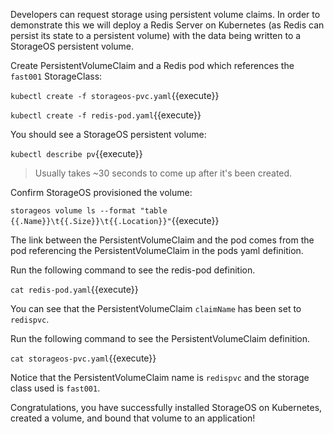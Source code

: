 Developers can request storage using persistent volume claims. In order to demonstrate this
we will deploy a Redis Server on Kubernetes (as Redis can persist its state to a persistent volume) with the data being written to a StorageOS persistent volume.

Create PersistentVolumeClaim and a Redis pod which references the `fast001` StorageClass:

`kubectl create -f storageos-pvc.yaml`{{execute}}

`kubectl create -f redis-pod.yaml`{{execute}}

You should see a StorageOS persistent volume:

`kubectl describe pv`{{execute}}

> Usually takes ~30 seconds to come up after it's been created.

Confirm StorageOS provisioned the volume:

`storageos volume ls --format "table {{.Name}}\t{{.Size}}\t{{.Location}}"`{{execute}}

The link between the PersistentVolumeClaim and the pod comes from the pod
referencing the PersistentVolumeClaim in the pods yaml definition.

Run the following command to see the redis-pod definition. 

`cat redis-pod.yaml`{{execute}}

You can see that the PersistentVolumeClaim `claimName` has been set to `redispvc`.

Run the following command to see the PersistentVolumeClaim definition. 

`cat storageos-pvc.yaml`{{execute}}

Notice that the PersistentVolumeClaim name is `redispvc` and the storage class used is `fast001`.

Congratulations, you have successfully installed StorageOS on Kubernetes, created a volume, and bound that volume to an application!
